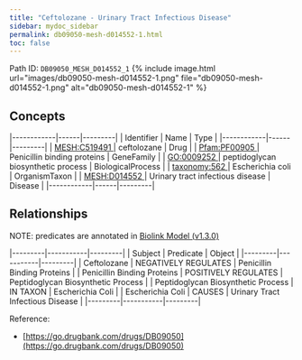 ```yaml
---
title: "Ceftolozane - Urinary Tract Infectious Disease"
sidebar: mydoc_sidebar
permalink: db09050-mesh-d014552-1.html
toc: false 
---
```



Path ID: `DB09050_MESH_D014552_1`
{% include image.html url="images/db09050-mesh-d014552-1.png" file="db09050-mesh-d014552-1.png" alt="db09050-mesh-d014552-1" %}

## Concepts

|------------|------|---------|
| Identifier | Name | Type    |
|------------|------|---------|
| <a href="https://identifiers.org/MESH:C519491">MESH:C519491 </a> | ceftolozane | Drug |
| <a href="https://identifiers.org/Pfam:PF00905">Pfam:PF00905 </a> | Penicillin binding proteins | GeneFamily |
| <a href="https://identifiers.org/GO:0009252">GO:0009252 </a> | peptidoglycan biosynthetic process | BiologicalProcess |
| <a href="https://identifiers.org/taxonomy:562">taxonomy:562 </a> | Escherichia coli | OrganismTaxon |
| <a href="https://identifiers.org/MESH:D014552">MESH:D014552 </a> | Urinary tract infectious disease | Disease |
|------------|------|---------|

## Relationships


NOTE: predicates are annotated in <a href="https://github.com/biolink/biolink-model/releases/tag/v1.3.0">Biolink Model (v1.3.0)</a>

|---------|-----------|---------|
| Subject | Predicate | Object  |
|---------|-----------|---------|
| Ceftolozane | NEGATIVELY REGULATES | Penicillin Binding Proteins |
| Penicillin Binding Proteins | POSITIVELY REGULATES | Peptidoglycan Biosynthetic Process |
| Peptidoglycan Biosynthetic Process | IN TAXON | Escherichia Coli |
| Escherichia Coli | CAUSES | Urinary Tract Infectious Disease |
|---------|-----------|---------|

Reference: 
  - [https://go.drugbank.com/drugs/DB09050](https://go.drugbank.com/drugs/DB09050)
